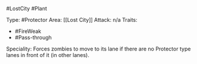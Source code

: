 #LostCity #Plant

Type: #Protector
Area: [[Lost City]]
Attack: n/a
Traits:
- #FireWeak
- #Pass-through

Speciality: Forces zombies to move to its lane if there are no Protector type lanes in front of it (in other lanes).